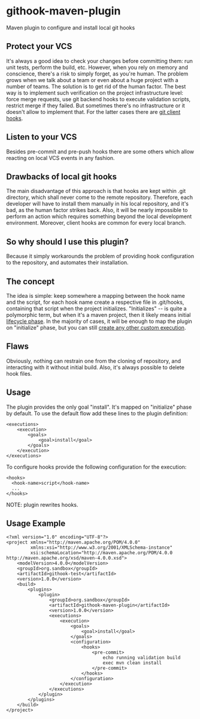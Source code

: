 # githook-maven-plugin
Maven plugin to configure and install local git hooks

## Protect your VCS
It's always a good idea to check your changes before committing them: run unit tests, perform the build, etc. However, when you rely on memory and conscience, there's a risk to simply forget, as you're human. The problem grows when we talk about a team or even about a huge project with a number of teams. The solution is to get rid of the human factor. The best way is to implement such verification on the project infrastructure level: force merge requests, use git backend hooks to execute validation scripts, restrict merge if they failed. But sometimes there's no infrastructure or it doesn't allow to implement that. For the latter cases there are [git client hooks](https://git-scm.com/book/en/v2/Customizing-Git-Git-Hooks).

## Listen to your VCS
Besides pre-commit and pre-push hooks there are some others which allow reacting on local VCS events in any fashion.

## Drawbacks of local git hooks
The main disadvantage of this approach is that hooks are kept within .git directory, which shall never come to the remote repository. Therefore, each developer will have to install them manually in his local repository, and it's bad, as the human factor strikes back. Also, it will be nearly impossible to perform an action which requires something beyond the local development environment. 
Moreover, client hooks are common for every local branch.

## So why should I use this plugin?
Because it simply workarounds the problem of providing hook configuration to the repository, and automates their installation.

## The concept
The idea is simple: keep somewhere a mapping between the hook name and the script, for each hook name create a respective file in .git/hooks, containing that script when the project initializes. "Initializes" -- is quite a polymorphic term, but when it's a maven project, then it likely means initial [lifecycle phase](https://maven.apache.org/guides/introduction/introduction-to-the-lifecycle.html). In the majority of cases, it will be enough to map the plugin on "initialize" phase, but you can still [create any other custom execution](https://maven.apache.org/guides/mini/guide-configuring-plugins.html#Using_the_executions_Tag).

## Flaws
Obviously, nothing can restrain one from the cloning of repository, and interacting with it without initial build. Also, it's always possible to delete hook files.

## Usage
The plugin provides the only goal "install". It's mapped on "initialize" phase by default. To use the default flow add these lines to the plugin definition:
```
<executions>
    <execution>
        <goals>
            <goal>install</goal>
        </goals>
    </execution>
</executions>
```
To configure hooks provide the following configuration for the execution:
```
<hooks>
  <hook-name>script</hook-name>
  ...
</hooks>
```
NOTE: plugin rewrites hooks.

## Usage Example
```
<?xml version="1.0" encoding="UTF-8"?>
<project xmlns="http://maven.apache.org/POM/4.0.0"
         xmlns:xsi="http://www.w3.org/2001/XMLSchema-instance"
         xsi:schemaLocation="http://maven.apache.org/POM/4.0.0 http://maven.apache.org/xsd/maven-4.0.0.xsd">
    <modelVersion>4.0.0</modelVersion>
    <groupId>org.sandbox</groupId>
    <artifactId>githook-test</artifactId>
    <version>1.0.0</version>
    <build>
        <plugins>
            <plugin>
                <groupId>org.sandbox</groupId>
                <artifactId>githook-maven-plugin</artifactId>
                <version>1.0.0</version>
                <executions>
                    <execution>
                        <goals>
                            <goal>install</goal>
                        </goals>
                        <configuration>
                            <hooks>
                                <pre-commit>
                                    echo running validation build
                                    exec mvn clean install
                                </pre-commit>
                            </hooks>
                        </configuration>
                    </execution>
                </executions>
            </plugin>
        </plugins>
    </build>
</project>
```
